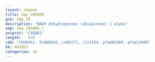 ```yaml
---
layout: smgene
title: Smp_106080
grp: Smp_10
description: "NADH dehydrogenase (ubiquinone) 1 alpha"
smp: Smp_106080.1
uniprot: "C4QQ81"
length:   978
cdd: "COG0451, PLN00016, cd05271, cl21454, pfam05368, pfam13460"
kk: K03953
categories: sm
---
```

